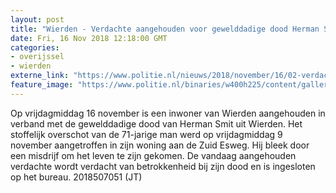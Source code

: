 ```yaml
---
layout: post
title: "Wierden - Verdachte aangehouden voor gewelddadige dood Herman Smit"
date: Fri, 16 Nov 2018 12:18:00 GMT
categories: 
- overijssel 
- wierden 
externe_link: "https://www.politie.nl/nieuws/2018/november/16/02-verdachte-aangehouden-voor-gewelddadige-dood-herman-smit.html"
feature_image: "https://www.politie.nl/binaries/w400h225/content/gallery/politie/stockfotos/algemeen/aanhouding---agent-drukt-verdachte-tegen-muur-om-boeien-om-te-doen.jpg"
---
```


Op vrijdagmiddag 16 november is een inwoner van Wierden aangehouden in verband met de gewelddadige dood van Herman Smit uit Wierden. Het stoffelijk overschot van de 71-jarige man werd op vrijdagmiddag 9 november aangetroffen in zijn woning aan de Zuid Esweg. Hij bleek door een misdrijf om het leven te zijn gekomen. De vandaag aangehouden verdachte wordt verdacht van betrokkenheid bij zijn dood en is ingesloten op het bureau.
2018507051 (JT)
